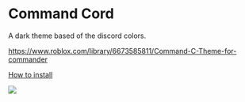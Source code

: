 # Command Cord

A dark theme based of the discord colors.

https://www.roblox.com/library/6673585811/Command-C-Theme-for-commander

[How to install](https://cdn.droprblx.com/Commander-Packages-Themes/commandcordinstall.html "How to install")

![](https://cdn.droprblx.com/Commander-Packages-Themes/commandcordpreview.png)
